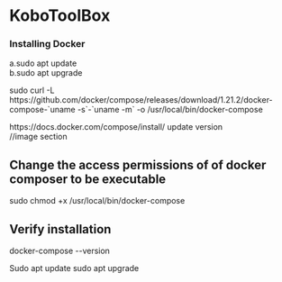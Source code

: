 # KoboToolBox
<b><h3>Installing Docker</h3></b>
  a.sudo apt update<br>
  b.sudo apt upgrade
  <p>sudo curl -L https://github.com/docker/compose/releases/download/1.21.2/docker-compose-`uname -s`-`uname -m` -o /usr/local/bin/docker-compose</p>
  https://docs.docker.com/compose/install/  update version<br>
  //image section
  <h2><b>Change the access permissions of of docker composer to be executable</b></h2>
sudo chmod +x /usr/local/bin/docker-compose
<h2><b>Verify installation</b></h2>
docker-compose --version

Sudo apt update
sudo apt upgrade






